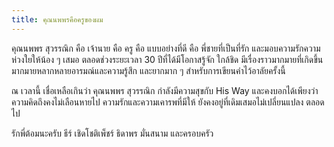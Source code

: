 ```yaml
---
title: คุณนพพรคือครูของผม
---
```



คุณนพพร สุวรรณิก คือ เจ้านาย คือ ครู คือ แบบอย่างที่ดี คือ พี่ชายที่เป็นที่รัก และมอบความรักความห่วงใยให้น้อง ๆ เสมอ ตลอดช่วงระยะเวลา 30 ปีที่ได้มีโอกาสรู้จัก ใกล้ชิด มีเรื่องราวมากมายที่เกิดขึ้น  มากมายหลากหลายอารมณ์และความรู้สึก และยากมาก ๆ สำหรับการเขียนคำไว้อาลัยครั้งนี้  

ณ เวลานี้ เชื่อเหลือเกินว่า คุณนพพร สุวรรณิก กำลังมีความสุขกับ His Way และคงบอกได้เพียงว่า ความคิดถึงคงไม่เลือนหายไป ความรักและความเคารพที่มีให้ ยังคงอยู่ที่เดิมเสมอไม่เปลี่ยนแปลง ตลอดไป

รักพี่ต้อมนะครับ
ธีร์ เชิดโชติเพ็ชร์ ธิดาพร มั่นสนาม และครอบครัว

